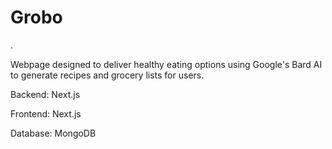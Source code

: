 # Grobo
.

Webpage designed to deliver healthy eating options using Google's Bard AI to generate recipes and grocery lists for users.

Backend: Next.js

Frontend: Next.js

Database: MongoDB
